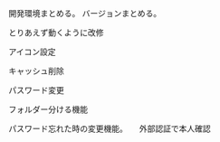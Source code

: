 開発環境まとめる。
バージョンまとめる。

とりあえず動くように改修

アイコン設定

キャッシュ削除

パスワード変更

フォルダー分ける機能

パスワード忘れた時の変更機能。　　外部認証で本人確認